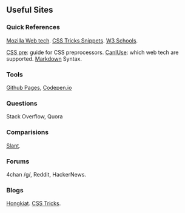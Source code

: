 ## Useful Sites

<!--[GitHub](https://github.com/)-->

### Quick References
[Mozilla Web tech](https://developer.mozilla.org/en-US/docs/Web). [CSS Tricks Snippets](https://css-tricks.com/snippets/css/). [W3 Schools](https://www.w3schools.com/tags/default.asp). 

[CSS pre](https://csspre.com/): guide for CSS preprocessors. [CanIUse](https://caniuse.com/): which web tech are supported. [Markdown](http://daringfireball.net/projects/markdown/syntax) Syntax. 


### Tools
[Github Pages](https://pages.github.com/), [Codepen.io](https://codepen.io/)

<!--[Codenvy.io](https://codenvy.io/). [Git & Codenvy](https://codenvy.com/docs/user-guide/git-svn/index.html).-->

### Questions
Stack Overflow, Quora

### Comparisions
[Slant](https://www.slant.co/).

### Forums
4chan /g/, Reddit, HackerNews. 

### Blogs
[Hongkiat](http://www.hongkiat.com/blog/). [CSS Tricks](https://css-tricks.com).


